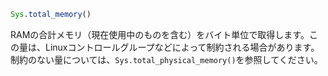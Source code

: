 ```julia
Sys.total_memory()
```

RAMの合計メモリ（現在使用中のものを含む）をバイト単位で取得します。この量は、Linuxコントロールグループなどによって制約される場合があります。制約のない量については、`Sys.total_physical_memory()`を参照してください。
